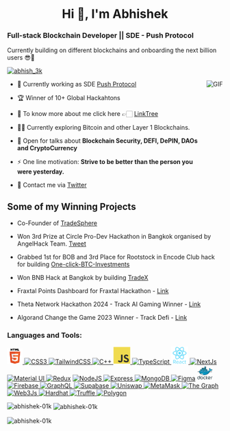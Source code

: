 <h1 align="center">Hi 👋, I'm Abhishek </h1>
<h3>Full-stack Blockchain Developer || SDE - Push Protocol </h3>
<p>Currently building on different blockchains and onboarding the next billion users 😎🫡</p>


<p align="left"> <a href="https://twitter.com/abhish_3k" target="blank"><img src="https://img.shields.io/twitter/follow/abhish_3k?logo=twitter&style=for-the-badge" alt="abhish_3k" /></a> </p>
  <img align="right" alt="GIF" src="https://i.pinimg.com/originals/e4/26/70/e426702edf874b181aced1e2fa5c6cde.gif" height='240px'/>

- 🔭 Currently working as SDE [Push Protocol](https://push.org/)

- 🏆 Winner of 10+ Global Hackahtons

- 🫣 To know more about me click here 👉🏻  [LinkTree](https://linktr.ee/abhish3k_01)

- 👨‍💻 Currently exploring Bitcoin and other Layer 1 Blockchains.

- 💬 Open for talks about **Blockchain Security, DEFI, DePIN, DAOs and CryptoCurrency**

- ⚡ One line motivation: **Strive to be better than the person you were yesterday.**
  
- 🤝 Contact me via [Twitter](https://twitter.com/abhish_3k)


<h2>Some of my Winning Projects</h2>

 - Co-Founder of [TradeSphere](https://ethglobal.com/showcase/tradesphere-5vdrw)

 - Won 3rd Prize at Circle Pro-Dev Hackathon in Bangkok organised by AngelHack Team. [Tweet](https://twitter.com/AngelHack/status/1858734010081702227)

 - Grabbed 1st for BOB and 3rd Place for Rootstock in Encode Club hack for building [One-click-BTC-Investments](https://github.com/kamalbuilds/One-click-BTC-Investments)

 - Won BNB Hack at Bangkok by building [TradeX](https://github.com/kamalbuilds/BNB-Trading-Aggregator)

 - Fraxtal Points Dashboard for Fraxtal Hackathon - [Link](https://dorahacks.io/buidl/13959)

 - Theta Network Hackathon 2024 -  Track AI Gaming Winner - [Link](https://devpost.com/software/genai-gaming-nfts)

 - Algorand Change the Game 2023 Winner - Track Defi -  [Link](https://dorahacks.io/buidl/8000)

<h3 align="left">Languages and Tools:</h3>
<p align="left">

<a href="https://www.w3schools.com/html/" target="_blank" rel="noreferrer">
<img src="https://raw.githubusercontent.com/devicons/devicon/master/icons/html5/html5-original-wordmark.svg" width="36" height="36" alt="HTML5" />
</a>
<a href="https://www.w3.org/TR/CSS/#css" target="_blank" rel="noreferrer">
<img src="https://raw.githubusercontent.com/danielcranney/readme-generator/main/public/icons/skills/css3-colored.svg" width="36" height="36" alt="CSS3" />
</a>
<a href="https://tailwindcss.com/" target="_blank" rel="noreferrer">
  <img src="https://raw.githubusercontent.com/danielcranney/readme-generator/main/public/icons/skills/tailwindcss-colored.svg" width="36" height="36" alt="TailwindCSS" />
</a>
 <a href="https://docs.microsoft.com/en-us/cpp/?view=msvc-170" target="_blank" rel="noreferrer">
   <img src="https://raw.githubusercontent.com/danielcranney/readme-generator/main/public/icons/skills/cplusplus-colored.svg" width="36" height="36" alt="C++" />

<a href="https://developer.mozilla.org/en-US/docs/Web/JavaScript" target="_blank" rel="noreferrer"> 
    <img src="https://raw.githubusercontent.com/devicons/devicon/master/icons/javascript/javascript-original.svg" alt="javascript" width="40" height="40"/> </a> 
<a href="https://www.typescriptlang.org/" target="_blank" rel="noreferrer">
  <img src="https://raw.githubusercontent.com/danielcranney/readme-generator/main/public/icons/skills/typescript-colored.svg" width="36" height="36" alt="TypeScript" />
</a>
<a href="https://reactjs.org/" target="_blank" rel="noreferrer"> 
  <img src="https://raw.githubusercontent.com/devicons/devicon/master/icons/react/react-original-wordmark.svg" alt="react" width="40" height="40"/> 
</a> 
<a href="https://nextjs.org/docs" target="_blank" rel="noreferrer">
    <img src="https://raw.githubusercontent.com/danielcranney/readme-generator/main/public/icons/skills/nextjs-colored-dark.svg" width="36" height="36" alt="NextJs" />
</a>
<a href="https://mui.com/" target="_blank" rel="noreferrer">
  <img src="https://raw.githubusercontent.com/danielcranney/readme-generator/main/public/icons/skills/materialui-colored.svg" width="36" height="36" alt="Material UI" />
</a>
<a href="https://redux.js.org/" target="_blank" rel="noreferrer">
  <img src="https://raw.githubusercontent.com/danielcranney/readme-generator/main/public/icons/skills/redux-colored.svg" width="36" height="36" alt="Redux" /></a>
<a href="https://nodejs.org/en/" target="_blank" rel="noreferrer">
  <img src="https://raw.githubusercontent.com/danielcranney/readme-generator/main/public/icons/skills/nodejs-colored.svg" width="36" height="36" alt="NodeJS" />
</a>
<a href="https://expressjs.com/" target="_blank" rel="noreferrer">
  <img src="https://raw.githubusercontent.com/danielcranney/readme-generator/main/public/icons/skills/express-colored-dark.svg" width="36" height="36" alt="Express" />
</a>
<a href="https://www.mongodb.com/" target="_blank" rel="noreferrer">
  <img src="https://raw.githubusercontent.com/danielcranney/readme-generator/main/public/icons/skills/mongodb-colored.svg" width="36" height="36" alt="MongoDB" />
</a>
<a href="https://www.figma.com/" target="_blank" rel="noreferrer">
  <img src="https://raw.githubusercontent.com/danielcranney/readme-generator/main/public/icons/skills/figma-colored.svg" width="36" height="36" alt="Figma" /></a>
   <a href="https://www.docker.com/" target="_blank" rel="noreferrer">
   <img src="https://raw.githubusercontent.com/devicons/devicon/master/icons/docker/docker-original-wordmark.svg" width="36" height="36" alt="docker />
 </a>
<a href="https://firebase.google.com/" target="_blank" rel="noreferrer">
  <img src="https://raw.githubusercontent.com/danielcranney/readme-generator/main/public/icons/skills/firebase-colored.svg" width="36" height="36" alt="Firebase" />
</a>
<a href="https://graphql.org/" target="_blank" rel="noreferrer">
  <img src="https://raw.githubusercontent.com/danielcranney/readme-generator/main/public/icons/skills/graphql-colored.svg" width="36" height="36" alt="GraphQL" />
</a>
<a href="https://supabase.io/" target="_blank" rel="noreferrer">
  <img src="https://raw.githubusercontent.com/danielcranney/readme-generator/main/public/icons/skills/supabase-colored.svg" width="36" height="36" alt="Supabase" />
</a>
<a href="https://uniswap.org/" target="_blank" rel="noreferrer">
  <img src="https://raw.githubusercontent.com/danielcranney/readme-generator/main/public/icons/skills/uniswap-colored.svg" width="36" height="36" alt="Uniswap" />
</a>
<a href="https://metamask.io/" target="_blank" rel="noreferrer">
  <img src="https://raw.githubusercontent.com/danielcranney/readme-generator/main/public/icons/skills/metamask-colored.svg" width="36" height="36" alt="MetaMask" />
</a>
<a href="https://thegraph.com/en/" target="_blank" rel="noreferrer">
  <img src="https://raw.githubusercontent.com/danielcranney/readme-generator/main/public/icons/skills/the-graph-colored.svg" width="36" height="36" alt="The Graph" />
</a>
<a href="https://web3js.readthedocs.io/en/v1.7.1/#" target="_blank" rel="noreferrer">
  <img src="https://raw.githubusercontent.com/danielcranney/readme-generator/main/public/icons/skills/web3js-colored.svg" width="36" height="36" alt="Web3Js" />
</a>
<a href="https://hardhat.org/" target="_blank" rel="noreferrer">
  <img src="https://raw.githubusercontent.com/danielcranney/readme-generator/main/public/icons/skills/hardhat-colored.svg" width="36" height="36" alt="Hardhat" />
</a>
<a href="https://trufflesuite.com" target="_blank" rel="noreferrer">
  <img src="https://raw.githubusercontent.com/danielcranney/readme-generator/main/public/icons/skills/truffle-colored.svg" width="36" height="36" alt="Truffle" />
</a>
<a href="https://polygon.technology/" target="_blank" rel="noreferrer">
  <img src="https://raw.githubusercontent.com/danielcranney/readme-generator/main/public/icons/skills/polygon-colored.svg" width="36" height="36" alt="Polygon" />
</a>

</p>


<p><img align="left" src="https://github-readme-stats.vercel.app/api/top-langs?username=abhishek-01k&show_icons=true&locale=en&layout=compact" alt="abhishek-01k" /></p>

<p>&nbsp;<img align="center" src="https://github-readme-stats.vercel.app/api?username=abhishek-01k&show_icons=true&locale=en" alt="abhishek-01k" /></p>

<p><img align="center" src="https://github-readme-streak-stats.herokuapp.com/?user=abhishek-01k&" alt="abhishek-01k" /></p>
